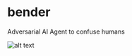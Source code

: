 # bender
Adversarial AI Agent to confuse humans

![alt text](https://github.com/ideapluslab/bender/blob/master/experiment.png)
